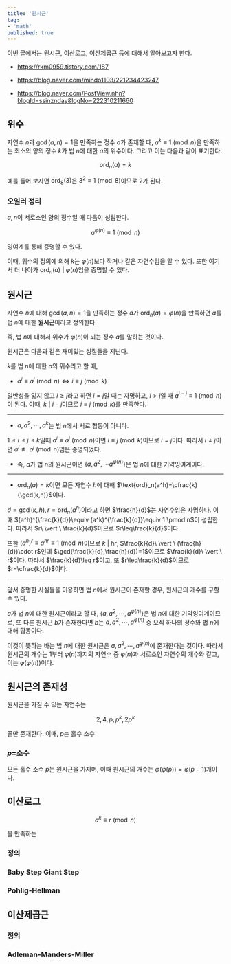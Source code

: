```yaml
---
title: '원시근' 
tag:
- 'math'
published: true
---
```


이번 글에서는 원시근, 이산로그, 이산제곱근 등에 대해서 알아보고자 한다.

* <https://rkm0959.tistory.com/187>

* <https://blog.naver.com/mindo1103/221234423247>

* <https://blog.naver.com/PostView.nhn?blogId=ssinznday&logNo=222310211660>

## 위수

자연수 $n$과 $\gcd(a,n)=1$을 만족하는 정수 $a$가 존재할 때, $a^k\equiv 1\pmod n$을 만족하는 최소의 양의 정수 $k$가 법 $n$에 대한 $a$의 위수이다. 그리고 이는 다음과 같이 표기한다.

$$\text{ord}_n(a)=k$$

예를 들어 보자면 $\text{ord}_8(3)$은 $3^2\equiv 1\pmod 8$이므로 $2$가 된다.

### 오일러 정리

$a,n$이 서로소인 양의 정수일 때 다음이 성립한다.

$$a^{\varphi(n)}\equiv 1\pmod n$$

잉여계를 통해 증명할 수 있다.

이때, 위수의 정의에 의해 $k$는 $\varphi(n)$보다 작거나 같은 자연수임을 알 수 있다. 또한 여기서 더 나아가 $\text{ord}_n(a) \ \vert \ \varphi(n)$임을 증명할 수 있다.

## 원시근

자연수 $n$에 대해 $\gcd(a,n)=1$을 만족하는 정수 $a$가 $\text{ord}_n(a)=\varphi(n)$을 만족하면 $a$를 법 $n$에 대한 **원시근**이라고 정의한다.

즉, 법 $n$에 대해서 위수가 $\varphi(n)$이 되는 정수 $a$를 말하는 것이다.

원시근은 다음과 같은 재미있는 성질들을 지닌다.

$k$를 법 $n$에 대한 $a$의 위수라고 할 때,

* $a^i\equiv a^j \pmod n  \Leftrightarrow i\equiv j \pmod k$

일반성을 잃지 않고 $i\geq j$라고 하면 $i=j$일 때는 자명하고, $i>j$일 때 $a^{i-j}\equiv 1\pmod n$이 된다. 이때, $k\ \vert \ i-j$이므로 $i\equiv j \pmod k$를 만족한다.

---

* $a,a^2,\cdots,a^k$는 법 $n$에서 서로 합동이 아니다.

$1\leq i \leq j \leq k$일때 $a^i\equiv a^j \pmod n$이면 $i\equiv j \pmod k$이므로 $i=j$이다. 따라서 $i\neq j$이면 $a^i\not\equiv a^j \pmod n$임은 증명되었다. 

* 즉, $a$가 법 $n$의 원시근이면 $\lbrace a,a^2,\cdots a^{\varphi(n)}\rbrace$은 법 $n$에 대한 기약잉여계이다.

---

* $\text{ord}_n(a)=k$이면 모든 자연수 $h$에 대해 $\text{ord}_n(a^h)=\cfrac{k}{\gcd(k,h)}$이다. 

$d=\gcd(k,h), r=\text{ord}_n(a^h)$이라고 하면 $\frac{h}{d}$는 자연수임은 자명하다. 이때 $(a^h)^{\frac{k}{d}}\equiv (a^k)^{\frac{k}{d}}\equiv 1 \pmod n$이 성립한다. 따라서 $r\ \vert \ \frac{k}{d}$이므로 $r\leq\frac{k}{d}$이다. 

또한 $(a^h)^r\equiv a^{hr} \equiv 1 \pmod n$이므로 $k\ \vert \ hr$, $\frac{k}{d}\ \vert \ (\frac{h}{d})\cdot r$인데 $\gcd(\frac{k}{d},\frac{h}{d})=1$이므로 $\frac{k}{d}\ \vert \ r$이다. 따라서 $\frac{k}{d}\leq r$이고, 또 $r\leq\frac{k}{d}$이므로 $r=\cfrac{k}{d}$이다.

---

앞서 증명한 사실들을 이용하면 법 $n$에서 원시근이 존재할 경우, 원시근의 개수를 구할 수 있다.

$a$가 법 $n$에 대한 원시근이라고 할 때, $\lbrace a,a^2,\cdots,a^{\varphi(n)}\rbrace$은 법 $n$에 대한 기약잉여계이므로, 또 다른 원시근 $b$가 존재한다면 $b$는 $a,a^2,\cdots,a^{\varphi(n)}$ 중 오직 하나의 정수와 법 $n$에 대해 합동이다.

이것이 뜻하는 바는 법 $n$에 대한 원시근은 $a,a^2,\cdots,a^{\varphi(n)}$에 존재한다는 것이다. 따라서 원시근의 개수는 1부터 $\varphi(n)$까지의 자연수 중 $\varphi(n)$과 서로소인 자연수의 개수와 같고, 이는 $\varphi(\varphi(n))$이다.

## 원시근의 존재성

원시근을 가질 수 있는 자연수는 

$$2,4,p,p^k,2p^k$$

꼴만 존재한다. 이때, $p$는 홀수 소수

### $p$=소수

모든 홀수 소수 $p$는 원시근을 가지며, 이때 원시근의 개수는 $\varphi(\varphi(p))=\varphi(p-1)$개이다.



## 이산로그

$$a^k\equiv r \pmod n$$

을 만족하는 

### 정의

### Baby Step Giant Step

### Pohlig-Hellman

## 이산제곱근

### 정의

### Adleman-Manders-Miller